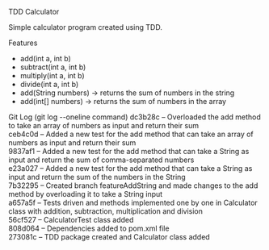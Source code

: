 TDD Calculator

Simple calculator program created using TDD.

Features 
- add(int a, int b)
- subtract(int a, int b)
- multiply(int a, int b)
- divide(int a, int b)
- add(String numbers) → returns the sum of numbers in the string
- add(int[] numbers) → returns the sum of numbers in the array

Git Log (git log --oneline command)
dc3b28c – Overloaded the add method to take an array of numbers as input and return their sum  
ceb4c0d – Added a new test for the add method that can take an array of numbers as input and return their sum  
9837af1 – Added a new test for the add method that can take a String as input and return the sum of comma-separated numbers  
e23a027 – Added a new test for the add method that can take a String as input and return the sum of the numbers in the String  
7b32295 – Created branch featureAddString and made changes to the add method by overloading it to take a String input  
a657a5f – Tests driven and methods implemented one by one in Calculator class with addition, subtraction, multiplication and division  
56cf527 – CalculatorTest class added  
808d064 – Dependencies added to pom.xml file  
273081c – TDD package created and Calculator class added  
